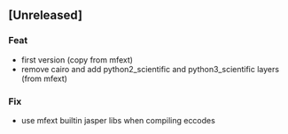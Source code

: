 <a name="unreleased"></a>
## [Unreleased]

### Feat
- first version (copy from mfext)
- remove cairo and add python2_scientific and python3_scientific layers (from mfext)

### Fix
- use mfext builtin jasper libs when compiling eccodes

